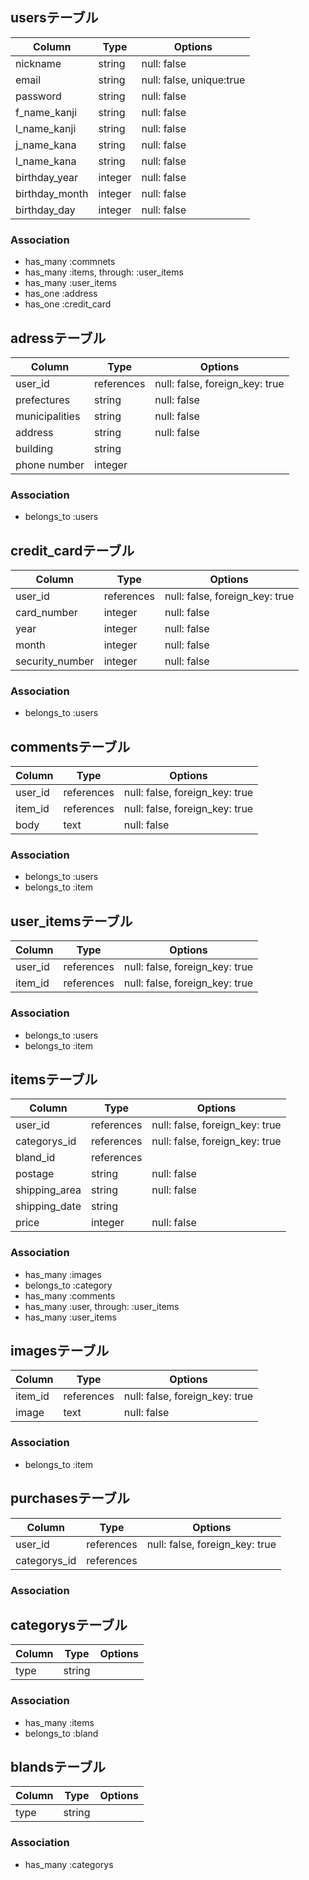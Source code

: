 ## usersテーブル
|Column|Type|Options|
|------|----|-------|
|nickname|string|null: false|
|email|string|null: false, unique:true|
|password|string|null: false|
|f_name_kanji|string|null: false|
|l_name_kanji|string|null: false|
|j_name_kana|string|null: false|
|l_name_kana|string|null: false|
|birthday_year|integer|null: false|
|birthday_month|integer|null: false|
|birthday_day|integer|null: false|
### Association
- has_many :commnets
- has_many :items, through: :user_items
- has_many :user_items
- has_one :address
- has_one :credit_card

## adressテーブル
|Column|Type|Options|
|------|----|-------|
|user_id|references|null: false, foreign_key: true|
|prefectures|string|null: false|
|municipalities|string|null: false|
|address|string|null: false|
|building|string||
|phone number|integer||
### Association
- belongs_to :users

## credit_cardテーブル
|Column|Type|Options|
|------|----|-------|
|user_id|references|null: false, foreign_key: true|
|card_number|integer|null: false|
|year|integer|null: false|
|month|integer|null: false|
|security_number|integer|null: false|
### Association
- belongs_to :users

## commentsテーブル
|Column|Type|Options|
|------|----|-------|
|user_id|references|null: false, foreign_key: true|
|item_id|references|null: false, foreign_key: true|
|body|text|null: false|
### Association
- belongs_to :users
- belongs_to :item

## user_itemsテーブル
|Column|Type|Options|
|------|----|-------|
|user_id|references|null: false, foreign_key: true|
|item_id|references|null: false, foreign_key: true|
### Association
- belongs_to :users
- belongs_to :item

## itemsテーブル
|Column|Type|Options|
|------|----|-------|
|user_id|references|null: false, foreign_key: true|
|categorys_id|references|null: false, foreign_key: true|
|bland_id|references||
|postage|string|null: false|
|shipping_area|string|null: false|
|shipping_date|string||
|price|integer|null: false|
### Association
- has_many :images
- belongs_to :category
- has_many :comments
- has_many :user, through: :user_items
- has_many :user_items


## imagesテーブル
|Column|Type|Options|
|------|----|-------|
|item_id|references|null: false, foreign_key: true|
|image|text|null: false|
### Association
- belongs_to :item

## purchasesテーブル
|Column|Type|Options|
|------|----|-------|
|user_id|references|null: false, foreign_key: true|
|categorys_id|references||
### Association

## categorysテーブル
|Column|Type|Options|
|------|----|-------|
|type|string||
### Association
- has_many :items
- belongs_to :bland

## blandsテーブル
|Column|Type|Options|
|------|----|-------|
|type|string||
### Association
- has_many :categorys

